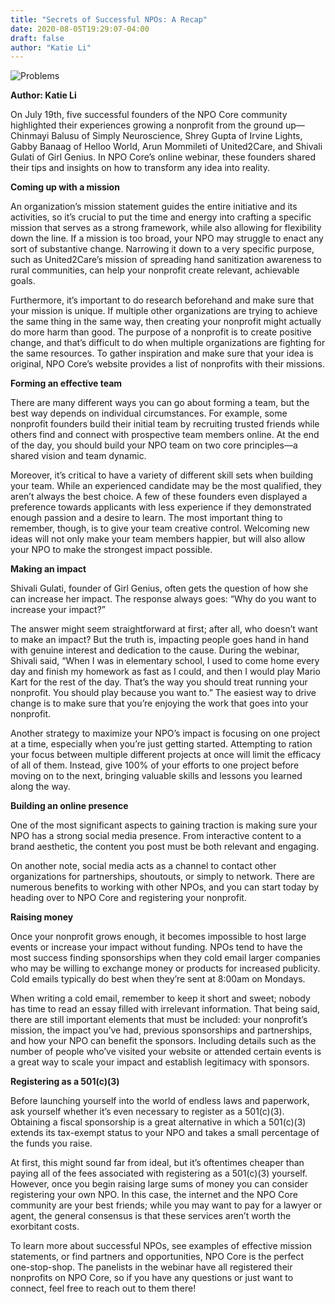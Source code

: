 ```yaml
---
title: "Secrets of Successful NPOs: A Recap"
date: 2020-08-05T19:29:07-04:00
draft: false
author: "Katie Li"
---
```

![Problems](https://cdn.ortexo.com/secrets-of-successful-npos.png)

**Author: Katie Li**

On July 19th, five successful founders of the NPO Core community highlighted their experiences growing a nonprofit from the ground up—Chinmayi Balusu of Simply Neuroscience, Shrey Gupta of Irvine Lights, Gabby Banaag of Helloo World, Arun Mommileti of United2Care, and Shivali Gulati of Girl Genius. In NPO Core’s online webinar, these founders shared their tips and insights on how to transform any idea into reality.

**Coming up with a mission**

An organization’s mission statement guides the entire initiative and its activities, so it’s crucial to put the time and energy into crafting a specific mission that serves as a strong framework, while also allowing for flexibility down the line. If a mission is too broad, your NPO may struggle to enact any sort of substantive change. Narrowing it down to a very specific purpose, such as United2Care’s mission of spreading hand sanitization awareness to rural communities, can help your nonprofit create relevant, achievable goals.

Furthermore, it’s important to do research beforehand and make sure that your mission is unique. If multiple other organizations are trying to achieve the same thing in the same way, then creating your nonprofit might actually do more harm than good. The purpose of a nonprofit is to create positive change, and that’s difficult to do when multiple organizations are fighting for the same resources. To gather inspiration and make sure that your idea is original, NPO Core’s website provides a list of nonprofits with their missions.

**Forming an effective team**


There are many different ways you can go about forming a team, but the best way depends on individual circumstances. For example, some nonprofit founders build their initial team by recruiting trusted friends while others find and connect with prospective team members online. At the end of the day, you should build your NPO team on two core principles—a shared vision and team dynamic.

Moreover, it’s critical to have a variety of different skill sets when building your team. While an experienced candidate may be the most qualified, they aren’t always the best choice. A few of these founders even displayed a preference towards applicants with less experience if they demonstrated enough passion and a desire to learn. The most important thing to remember, though, is to give your team creative control. Welcoming new ideas will not only make your team members happier, but will also allow your NPO to make the strongest impact possible.

**Making an impact**

Shivali Gulati, founder of Girl Genius, often gets the question of how she can increase her impact. The response always goes: “Why do you want to increase your impact?”

The answer might seem straightforward at first; after all, who doesn’t want to make an impact? But the truth is, impacting people goes hand in hand with genuine interest and dedication to the cause. During the webinar, Shivali said, “When I was in elementary school, I used to come home every day and finish my homework as fast as I could, and then I would play Mario Kart for the rest of the day. That’s the way you should treat running your nonprofit. You should play because you want to.” The easiest way to drive change is to make sure that you’re enjoying the work that goes into your nonprofit.

Another strategy to maximize your NPO’s impact is focusing on one project at a time, especially when you’re just getting started. Attempting to ration your focus between multiple different projects at once will limit the efficacy of all of them. Instead, give 100% of your efforts to one project before moving on to the next, bringing valuable skills and lessons you learned along the way.

**Building an online presence**

One of the most significant aspects to gaining traction is making sure your NPO has a strong social media presence. From interactive content to a brand aesthetic, the content you post must be both relevant and engaging.

On another note, social media acts as a channel to contact other organizations for partnerships, shoutouts, or simply to network. There are numerous benefits to working with other NPOs, and you can start today by heading over to NPO Core and registering your nonprofit.

**Raising money**

Once your nonprofit grows enough, it becomes impossible to host large events or increase your impact without funding. NPOs tend to have the most success finding sponsorships when they cold email larger companies who may be willing to exchange money or products for increased publicity. Cold emails typically do best when they’re sent at 8:00am on Mondays.

When writing a cold email, remember to keep it short and sweet; nobody has time to read an essay filled with irrelevant information. That being said, there are still important elements that must be included: your nonprofit’s mission, the impact you’ve had, previous sponsorships and partnerships, and how your NPO can benefit the sponsors. Including details such as the number of people who’ve visited your website or attended certain events is a great way to scale your impact and establish legitimacy with sponsors.

**Registering as a 501(c)(3)**

Before launching yourself into the world of endless laws and paperwork, ask yourself whether it’s even necessary to register as a 501(c)(3). Obtaining a fiscal sponsorship is a great alternative in which a 501(c)(3) extends its tax-exempt status to your NPO and takes a small percentage of the funds you raise.

At first, this might sound far from ideal, but it’s oftentimes cheaper than paying all of the fees associated with registering as a 501(c)(3) yourself. However, once you begin raising large sums of money you can consider registering your own NPO. In this case, the internet and the NPO Core community are your best friends; while you may want to pay for a lawyer or agent, the general consensus is that these services aren’t worth the exorbitant costs.



To learn more about successful NPOs, see examples of effective mission statements, or find partners and opportunities, NPO Core is the perfect one-stop-shop. The panelists in the webinar have all registered their nonprofits on NPO Core, so if you have any questions or just want to connect, feel free to reach out to them there!
